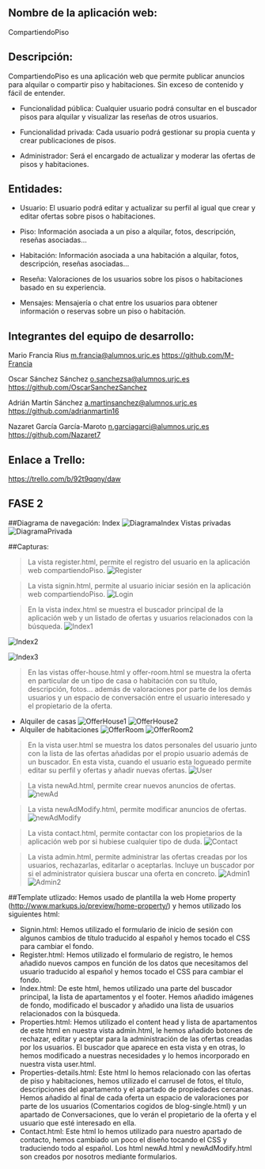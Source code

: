 ## Nombre de la aplicación web:
CompartiendoPiso
	
## Descripción: 
CompartiendoPiso es una aplicación web que permite publicar anuncios para alquilar o compartir piso y habitaciones. Sin exceso de contenido y fácil de entender.
	
- Funcionalidad pública: Cualquier usuario podrá consultar en el buscador pisos para alquilar y visualizar las reseñas de otros usuarios.
	
- Funcionalidad privada: Cada usuario podrá gestionar su propia cuenta y crear publicaciones de pisos.

- Administrador: Será el encargado de actualizar y moderar las ofertas de pisos y habitaciones.

## Entidades:
- Usuario: El usuario podrá editar y actualizar su perfil al igual que crear y editar ofertas sobre pisos o habitaciones.
		
- Piso: Información asociada a un piso a alquilar, fotos, descripción, reseñas asociadas...

- Habitación: Información asociada a una habitación a alquilar, fotos, descripción, reseñas asociadas...

- Reseña: Valoraciones de los usuarios sobre los pisos o habitaciones basado en su experiencia.
    
- Mensajes: Mensajería o chat entre los usuarios para obtener información o reservas sobre un piso o habitación.


## Integrantes del equipo de desarrollo:	
Mario Francia Rius
m.francia@alumnos.urjc.es https://github.com/M-Francia

Oscar Sánchez Sánchez
o.sanchezsa@alumnos.urjc.es https://github.com/OscarSanchezSanchez

Adrián Martín Sánchez
a.martinsanchez@alumnos.urjc.es https://github.com/adrianmartin16

Nazaret García García-Maroto
n.garciagarci@alumnos.urjc.es https://github.com/Nazaret7

## Enlace a Trello:
https://trello.com/b/92t9qqny/daw

## FASE 2

##Diagrama de navegación:
Index
![DiagramaIndex](https://github.com/OscarSanchezSanchez/CompartiendoPiso/blob/develop/CapturasFase2/DiagramaNavegacion(index).PNG?raw=true "DiagramaIndex")
Vistas privadas
![DiagramaPrivada](https://github.com/OscarSanchezSanchez/CompartiendoPiso/blob/develop/CapturasFase2/DiagramaNavegacion(vistasPrivadas).PNG?raw=true "DiagramaPrivada")

##Capturas:

>La vista register.html, permite el registro del usuario en la aplicación web compartiendoPiso.
![Register](https://github.com/OscarSanchezSanchez/CompartiendoPiso/blob/develop/CapturasFase2/vistaRegister.PNG?raw=true "Register")

>La vista signin.html, permite al usuario iniciar sesión en la aplicación web compartiendoPiso.
![Login](https://github.com/OscarSanchezSanchez/CompartiendoPiso/blob/develop/CapturasFase2/vistaSignIn.PNG?raw=true "Login")

>En la vista index.html se muestra el buscador principal de la aplicación web y un listado de ofertas y usuarios relacionados con la búsqueda.
![Index1](https://github.com/OscarSanchezSanchez/CompartiendoPiso/blob/develop/CapturasFase2/vistaIndex1.PNG?raw=true "Index1")

![Index2](https://github.com/OscarSanchezSanchez/CompartiendoPiso/blob/develop/CapturasFase2/vistaIndex2.PNG?raw=true "Index2")

![Index3](https://github.com/OscarSanchezSanchez/CompartiendoPiso/blob/develop/CapturasFase2/vistaIndex3.PNG?raw=true "Index3")

>En las vistas offer-house.html y offer-room.html se muestra la oferta en particular de un tipo de casa o habitación con su título, descripción, fotos... además de valoraciones por parte de los demás usuarios y un espacio de conversación entre el usuario interesado y el propietario de la oferta.

- Alquiler de casas
![OfferHouse1](https://github.com/OscarSanchezSanchez/CompartiendoPiso/blob/develop/CapturasFase2/vistaOfferHouse1.PNG?raw=true "OfferHouse1")
![OfferHouse2](https://github.com/OscarSanchezSanchez/CompartiendoPiso/blob/develop/CapturasFase2/vistaOfferHouse2.PNG?raw=true "OfferHouse2")
- Alquiler de habitaciones
![OfferRoom](https://github.com/OscarSanchezSanchez/CompartiendoPiso/blob/develop/CapturasFase2/vistaOfferRoom1.PNG?raw=true "OfferRoom")
![OfferRoom2](https://github.com/OscarSanchezSanchez/CompartiendoPiso/blob/develop/CapturasFase2/vistaOfferRoom2.PNG?raw=true "OfferRoom2")

>En la vista user.html se muestra los datos personales del usuario junto con la lista de las ofertas añadidas por el propio usuario además de un buscador. En esta vista, cuando el usuario esta logueado permite editar su perfil y ofertas y añadir nuevas ofertas.
![User](https://github.com/OscarSanchezSanchez/CompartiendoPiso/blob/develop/CapturasFase2/vistaUser.PNG?raw=true "User")

>La vista newAd.html, permite crear nuevos anuncios de ofertas.
![newAd](https://github.com/OscarSanchezSanchez/CompartiendoPiso/blob/develop/CapturasFase2/vistaNewAd.PNG?raw=true "newAd")

>La vista newAdModify.html, permite modificar anuncios de ofertas.
![newAdModify](https://github.com/OscarSanchezSanchez/CompartiendoPiso/blob/develop/CapturasFase2/vistaNewAdModify.PNG?raw=true "newAdModify")

>La vista contact.html, permite contactar con los propietarios de la aplicación web por si hubiese cualquier tipo de duda.
![Contact](https://github.com/OscarSanchezSanchez/CompartiendoPiso/blob/develop/CapturasFase2/vistaContact.PNG?raw=true "Contact")

>La vista admin.html, permite administrar las ofertas creadas por los usuarios, rechazarlas, editarlar o aceptarlas. Incluye un buscador por si el administrator quisiera buscar una oferta en concreto.
![Admin1](https://github.com/OscarSanchezSanchez/CompartiendoPiso/blob/develop/CapturasFase2/vistaAdmin1.PNG?raw=true "Admin1")
![Admin2](https://github.com/OscarSanchezSanchez/CompartiendoPiso/blob/develop/CapturasFase2/vistaAdmin1.PNG?raw=true "Admin2")

##Template utlizado:
Hemos usado de plantilla la web Home property (http://www.markups.io/preview/home-property/) y hemos utilizado los siguientes html:
- Signin.html: Hemos utilizado el formulario de inicio de sesión con algunos cambios de título traducido al español y hemos tocado el CSS para cambiar el fondo.
- Register.html: Hemos utilizado el formulario de registro, le hemos añadido nuevos campos en función de los datos que necesitamos del usuario traducido al español y hemos tocado el CSS para cambiar el fondo.
- Index.html: De este html, hemos utilizado una parte del buscador principal, la lista de apartamentos y el footer. Hemos añadido imágenes de fondo, modificado el buscador y añadido una lista de usuarios relacionados con la búsqueda.
- Properties.html: Hemos utilizado el content head y lista de apartamentos de este html en nuestra vista admin.html, le hemos añadido botones de rechazar, editar y aceptar para la administración de las ofertas creadas por los usuarios. El buscador que aparece en esta vista y en otras, lo hemos modificado a nuestras necesidades y lo hemos incorporado en nuestra vista user.html.
- Properties-details.html: Este html lo hemos relacionado con las ofertas de piso y habitaciones, hemos utilizado el carrusel de fotos, el título, descripciones del apartamento y el apartado de propiedades cercanas. Hemos añadido al final de cada oferta un espacio de valoraciones por parte de los usuarios (Comentarios cogidos de blog-single.html) y un apartado de Conversaciones, que lo verán el propietario de la oferta y el usuario que esté interesado en ella.
- Contact.html: Este html lo hemos utilizado para nuestro apartado de contacto, hemos cambiado un poco el diseño tocando el CSS y traduciendo todo al español.
Los html newAd.html y newAdModify.html son creados por nosotros mediante formularios.
